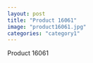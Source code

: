 ```yaml
---
layout: post
title: "Product 16061"
image: "product16061.jpg"
categories: "category1"
---
```

Product 16061
